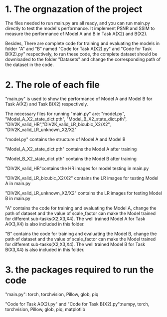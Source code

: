 # 1. The orgnazation of the project

The files needed to run main.py are all ready, and you can run main.py directly to test the model's performance. It implement PSNR and SSIM to measure the performance of Model A and B in Task A(X2) and B(X2). 

Besides, There are complete code for training and evaluating the models in folder "A" and "B" named "Code for Task A(X2).py" and "Code for Task B(X2).py" respectively, to run these code, the complete dataset should be downloaded to the folder "Datasets" and change the corresponding path of the dataset in the code.

# 2. The role of each file

"main.py" is used to show the performance of Model A and Model B for Task A(X2) and Task B(X2) respectively. 

The necessary files for running "main.py" are: "model.py", "Model_A_X2_state_dict.pth", "Model_B_X2_state_dict.pth", "DIV2K_valid_HR","DIV2K_valid_LR_bicubic_X2/X2", "DIV2K_valid_LR_unknown_X2/X2"
   
"model.py" contains the structure of Model A and Model B

"Model_A_X2_state_dict.pth" contains the Model A after training 

"Model_B_X2_state_dict.pth" contains the Model B after training 

"DIV2K_valid_HR"contains the HR images for model testing in main.py

"DIV2K_valid_LR_bicubic_X2/X2" contains the LR images for testing Model A in main.py

"DIV2K_valid_LR_unknown_X2/X2" contains the LR images for testing Model B in main.py

"A" contains the code for training and evaluating the Model A, change the path of dataset and the value of scale_factor can make the Model trained for different sub-tasks(X2,X3,X4). The well trained Model A for Task A(X3,X4) is also included in this folder.

"B" contains the code for training and evaluating the Model B, change the path of dataset and the value of scale_factor can make the Model trained for different sub-tasks(X2,X3,X4). The well trained Model B for Task B(X3,X4) is also included in this folder.

# 3. the packages required to run the code

"main.py": torch, torchvision, Pillow, glob, piq

"Code for Task A(X2).py" and "Code for Task B(X2).py":numpy, torch, torchvision, Pillow, glob, piq, matplotlib
   
  
   
